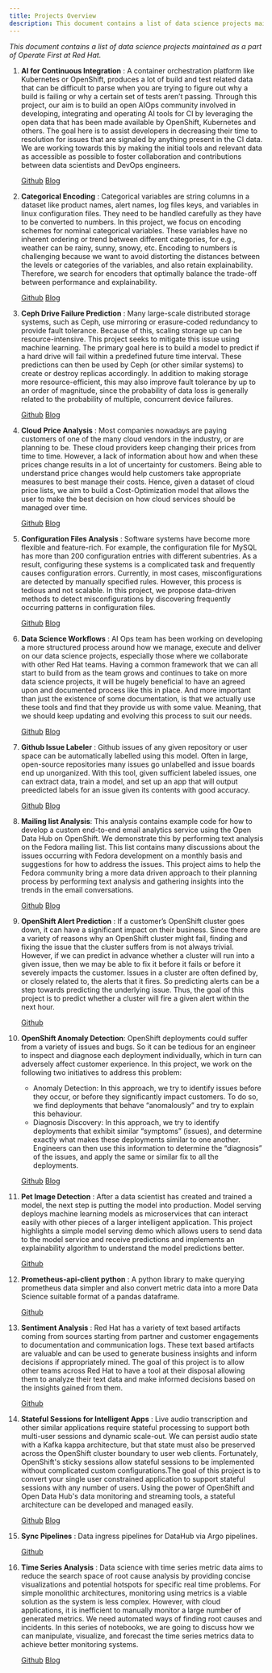 ```yaml
---
title: Projects Overview
description: This document contains a list of data science projects maintained as a part of Operate First at Red Hat
---
```

_This document contains a list of data science projects maintained as a part of Operate First at Red Hat._

1. **AI for Continuous Integration** : A container orchestration platform like Kubernetes or OpenShift, produces a lot of build and test related data that can be difficult to parse when you are trying to figure out why a build is failing or why a certain set of tests aren’t passing. Through this project, our aim is to build an open AIOps community involved in developing, integrating and operating AI tools for CI by leveraging the open data that has been made available by OpenShift, Kubernetes and others.  The goal here is to assist developers in decreasing their time to resolution for issues that are signaled by anything present in the CI data. We are working towards this by making the initial tools and relevant data as accessible as possible to foster collaboration and contributions between data scientists and DevOps engineers.

    [Github](https://github.com/aicoe-aiops/ocp-ci-analysis)
    [Blog](https://www.operate-first.cloud/data-science/ocp-ci-analysis/)

2. **Categorical Encoding** : Categorical variables are string columns in a dataset like product names, alert names, log files keys, and variables in linux configuration files. They need to be handled carefully as they have to be converted to numbers. In this project, we focus on encoding schemes for nominal categorical variables. These variables have no inherent ordering or trend between different categories, for e.g., weather can be rainy, sunny, snowy, etc. Encoding to numbers is challenging because we want to avoid distorting the distances between the levels or categories of the variables, and also retain explainability. Therefore, we search for encoders that optimally balance the trade-off between performance and explainability.

    [Github](https://github.com/aicoe-aiops/categorical-encoding)
    [Blog](https://www.operate-first.cloud/data-science/categorical-encoding/docs/blog/blog.md)

3. **Ceph Drive Failure Prediction** : Many large-scale distributed storage systems, such as Ceph, use mirroring or erasure-coded redundancy to provide fault tolerance. Because of this, scaling storage up can be resource-intensive. This project seeks to mitigate this issue using machine learning. The primary goal here is to build a model to predict if a hard drive will fail within a predefined future time interval. These predictions can then be used by Ceph (or other similar systems) to create or destroy replicas accordingly. In addition to making storage more resource-efficient, this may also improve fault tolerance by up to an order of magnitude, since the probability of data loss is generally related to the probability of multiple, concurrent device failures.

    [Github](https://github.com/aicoe-aiops/ceph_drive_failure)
    [Blog](https://www.operate-first.cloud/data-science/ceph-drive-failure/docs/blog/hard-drive-failure-prediction-blog.md)

4. **Cloud Price Analysis** : Most companies nowadays are paying customers of one of the many cloud vendors in the industry, or are planning to be. These cloud providers keep changing their prices from time to time. However, a lack of information about how and when these prices change results in a lot of uncertainty for customers. Being able to understand price changes would help customers take appropriate measures to best manage their costs. Hence, given a dataset of cloud price lists, we aim to build a Cost-Optimization model that allows the user to make the best decision on how cloud services should be managed over time.

    [Github](https://github.com/aicoe-aiops/cloud-price-analysis-public)
    [Blog](https://www.operate-first.cloud/data-science/cloud-price-analysis/)


5. **Configuration Files Analysis** : Software systems have become more flexible and feature-rich. For example, the configuration file for MySQL has more than 200 configuration entries with different subentries. As a result, configuring these systems is a complicated task and frequently causes configuration errors. Currently, in most cases, misconfigurations are detected by manually specified rules. However, this process is tedious and not scalable. In this project, we propose data-driven methods to detect misconfigurations by discovering frequently occurring patterns in configuration files.

    [Github](https://github.com/aicoe-aiops/configuration-files-analysis)
    [Blog](https://www.operate-first.cloud/data-science/configuration-files-analysis/docs/blog/configuration-file-analysis-blog.md)

6. **Data Science Workflows** : AI Ops team has been working on developing a more structured process around how we manage, execute and deliver on our data science projects, especially those where we collaborate with other Red Hat teams. Having a common framework that we can all start to build from as the team grows and continues to take on more data science projects, it will be hugely beneficial to have an agreed upon and documented process like this in place. And more important than just the existence of some documentation, is that we actually use these tools and find that they provide us with some value. Meaning, that we should keep updating and evolving this process to suit our needs.

    [Github](https://github.com/aicoe-aiops/data-science-workflows)
    [Blog](https://www.operate-first.cloud/data-science/data-science-workflows/)

7. **Github Issue Labeler** : Github issues of any given repository or user space can be automatically labelled using this model. Often in large, open-source repositories many issues go unlabelled and issue boards end up unorganized. With this tool, given sufficient labeled issues, one can extract data, train a model, and set up an app that will output preedicted labels for an issue given its contents with good accuracy.

    [Github](https://github.com/aicoe-aiops/github-labeler)
    [Blog](https://www.operate-first.cloud/data-science/github-labeler/docs/blog.md)

8. **Mailing list Analysis**: This analysis contains example code for how to develop a custom end-to-end email analytics service using the Open Data Hub on OpenShift. We demonstrate this by performing text analysis on the Fedora mailing list. This list contains many discussions about the issues occurring with Fedora development on a monthly basis and suggestions for how to address the issues. This project aims to help the Fedora community bring a more data driven approach to their planning process by performing text analysis and gathering insights into the trends in the email conversations.

    [Github](https://github.com/aicoe-aiops/mailing-list-analysis-toolkit)
    [Blog](https://www.operate-first.cloud/data-science/mailing-list-analysis/)

9. **OpenShift Alert Prediction** : If a customer’s OpenShift cluster goes down, it can have a significant impact on their business. Since there are a variety of reasons why an OpenShift cluster might fail, finding and fixing the issue that the cluster suffers from is not always trivial. However, if we can predict in advance whether a cluster will run into a given issue, then we may be able to fix it before it fails or before it severely impacts the customer. Issues in a cluster are often defined by, or closely related to, the alerts that it fires. So predicting alerts can be a step towards predicting the underlying issue. Thus, the goal of this project is to predict whether a cluster will fire a given alert within the next hour.

    [Github](https://github.com/aicoe-aiops/ocp-alert-prediction-public)

10. **OpenShift Anomaly Detection**: OpenShift deployments could suffer from a variety of issues and bugs. So it can be tedious for an engineer to inspect and diagnose each deployment individually, which in turn can adversely affect customer experience. In this project, we work on the following two initiatives to address this problem:
    - Anomaly Detection: In this approach, we try to identify issues before they occur, or before they significantly impact customers. To do so, we find deployments that behave “anomalously” and try to explain this behaviour.
    - Diagnosis Discovery: In this approach, we try to identify deployments that exhibit similar “symptoms” (issues), and determine exactly what makes these deployments similar to one another. Engineers can then use this information to determine the “diagnosis” of the issues, and apply the same or similar fix to all the deployments.

    [Github](https://github.com/aicoe-aiops/openshift-anomaly-detection)
    [Blog](https://www.operate-first.cloud/data-science/openshift-anomaly-detection/docs/blog/diagnosis-discovery-blog.md)

11. **Pet Image Detection** : After a data scientist has created and trained a model, the next step is putting the model into production. Model serving deploys machine learning models as microservices that can interact easily with other pieces of a larger intelligent application. This project highlights a simple model serving demo which allows users to send data to the model service and receive predictions and implements an explainability algorithm to understand the model predictions better.

    [Github](https://github.com/aicoe-aiops/pet-image-detection)

12. **Prometheus-api-client python** : A python library to make querying prometheus data simpler and also convert metric data into a more Data Science suitable format of a pandas dataframe.

    [Github](https://github.com/AICoE/prometheus-api-client-python)

13. **Sentiment Analysis** : Red Hat has a variety of text based artifacts coming from sources starting from partner and customer engagements to documentation and communication logs. These text based artifacts are valuable and can be used to generate business insights and inform decisions if appropriately mined. The goal of this project is to allow other teams across Red Hat to have a tool at their disposal allowing them to analyze their text data and make informed decisions based on the insights gained from them.

    [Github](https://github.com/aicoe-aiops/sentiment-analysis-public)

14. **Stateful Sessions for Intelligent Apps** : Live audio transcription and other similar applications require stateful processing to support both multi-user sessions and dynamic scale-out. We can persist audio state with a Kafka kappa architecture, but that state must also be preserved across the OpenShift cluster boundary to user web clients. Fortunately, OpenShift's sticky sessions allow stateful sessions to be implemented without complicated custom configurations.The goal of this project is to convert your single user constrained application to support stateful sessions with any number of users. Using the power of OpenShift and Open Data Hub's data monitoring and streaming tools, a stateful architecture can be developed and managed easily.

    [Github](https://github.com/Gkrumbach07/audio-decoder-demo)
    [Blog](https://www.operate-first.cloud/data-science/stateful-sessions-for-intelligent-apps/docs/blog.md)

15. **Sync Pipelines** : Data ingress pipelines for DataHub via Argo pipelines.

    [Github](https://github.com/aicoe-aiops/sync-pipelines)

16. **Time Series Analysis** : Data science with time series metric data aims to reduce the search space of root cause analysis by providing concise visualizations and potential hotspots for specific real time problems. For simple monolithic architectures, monitoring using metrics is a viable solution as the system is less complex. However, with cloud applications, it is inefficient to manually monitor a large number of generated metrics. We need automated ways of finding root causes and incidents. In this series of notebooks, we are going to discuss how we can manipulate, visualize, and forecast the time series metrics data to achieve better monitoring systems.

    [Github](https://github.com/aicoe-aiops/time-series)
    [Blog](https://www.operate-first.cloud/data-science/time-series/)
